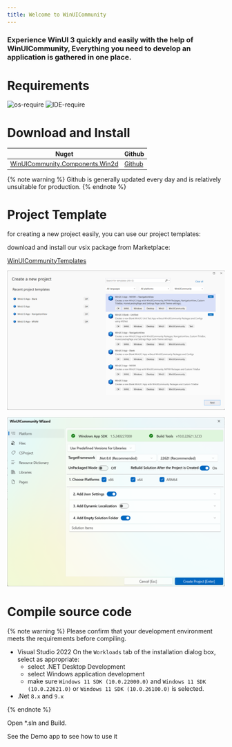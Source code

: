```yaml
---
title: Welcome to WinUICommunity
---
```


### Experience WinUI 3 quickly and easily with the help of WinUICommunity, Everything you need to develop an application is gathered in one place.

# Requirements

![os-require](https://img.shields.io/badge/OS-%3E%3D%20Windows%2010%20Build%201809-orange) ![IDE-require](https://img.shields.io/badge/IDE-vs2022-red)

# Download and Install

|Nuget|Github|
|-|-|
|[WinUICommunity.Components.Win2d](https://www.nuget.org/packages/WinUICommunity.Components.Win2d)|[Github](https://github.com/WinUICommunity/WinUICommunity)|

{% note warning %}
Github is generally updated every day and is relatively unsuitable for production.
{% endnote %}

# Project Template
for creating a new project easily, you can use our project templates:

download and install our vsix package from Marketplace:

[WinUICommunityTemplates](https://marketplace.visualstudio.com/items?itemName=MahdiHosseini.WinUICommunityTemplates)

![WinUICommunityTemplates](https://raw.githubusercontent.com/WinUICommunity/Resources/main/WinUICommunity-Templates/Demo-WinUICommunityTemplates.png)

![WinUICommunityTemplates](https://raw.githubusercontent.com/WinUICommunity/Resources/main/WinUICommunity-Templates/1.png)


# Compile source code

{% note warning %}
Please confirm that your development environment meets the requirements before compiling.
- Visual Studio 2022
    On the `Workloads` tab of the installation dialog box, select as appropriate:
    - select .NET Desktop Development
    - select Windows application development
    - make sure `Windows 11 SDK (10.0.22000.0)` and `Windows 11 SDK (10.0.22621.0)` or `Windows 11 SDK (10.0.26100.0)` is selected.
- .Net `8.x` and `9.x`

{% endnote %}

Open *.sln and Build.

See the Demo app to see how to use it
